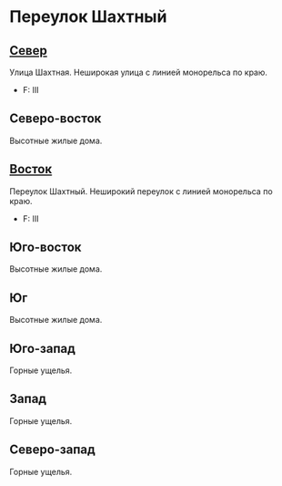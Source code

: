 # Переулок Шахтный

## [Север](./450110.md)

Улица Шахтная.
Неширокая улица с линией монорельса по краю.

* F:    III

## Северо-восток

Высотные жилые дома.

## [Восток](./460115.md)

Переулок Шахтный.
Неширокий переулок с линией монорельса по краю.

* F:    III

## Юго-восток

Высотные жилые дома.

## Юг

Высотные жилые дома.

## Юго-запад

Горные ущелья.

## Запад

Горные ущелья.

## Северо-запад

Горные ущелья.

